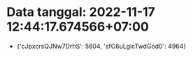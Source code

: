 # Data tanggal: 2022-11-17 12:44:17.674566+07:00

* {'cJpxcrsQJNw7DrhS': 5604, 'sfC6uLgicTwdGod0': 4964}
